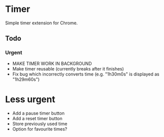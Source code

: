 # Timer
Simple timer extension for Chrome.

## Todo
### Urgent
- MAKE TIMER WORK IN BACKGROUND
- Make timer reusable (currently breaks after it finishes)
- Fix bug which incorrectly converts time (e.g. "1h30m0s" is displayed as "1h29m60s")
# Less urgent
- Add a pause timer button
- Add a reset timer button
- Store previously used time
- Option for favourite times? 